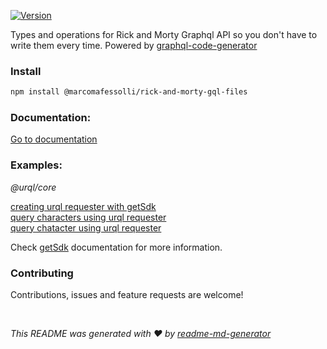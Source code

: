 <p>
  <a href="https://www.npmjs.com/package/@marcomafessolli/rick-and-morty-gql-files" target="_blank">
    <img alt="Version" src="https://img.shields.io/npm/v/@marcomafessolli/rick-and-morty-gql-files.svg">
  </a>
</p>

Types and operations for Rick and Morty Graphql API so you don't have to write them every time. Powered by [graphql-code-generator](https://github.com/dotansimha/graphql-code-generator)

### Install

```sh
npm install @marcomafessolli/rick-and-morty-gql-files
```

### Documentation:

[Go to documentation](https://marcomafessolli.github.io/rick-and-morty-gql-files/)

### Examples:

_@urql/core_

[creating urql requester with getSdk](https://github.com/marcomafessolli/remix-graphql-loader-example/blob/main/app/utils/urql.server.ts)<br>
[query characters using urql requester](https://github.com/marcomafessolli/remix-graphql-loader-example/blob/main/app/routes/index.tsx#L12)<br>
[query chatacter using urql requester](https://github.com/marcomafessolli/remix-graphql-loader-example/blob/main/app/routes/characters/%24id.tsx#L27)

Check [getSdk](https://marcomafessolli.github.io/rick-and-morty-gql-files/modules.html#getSdk) documentation for more information.

### Contributing

Contributions, issues and feature requests are welcome!

<br>

_This README was generated with ❤️ by [readme-md-generator](https://github.com/kefranabg/readme-md-generator)_
